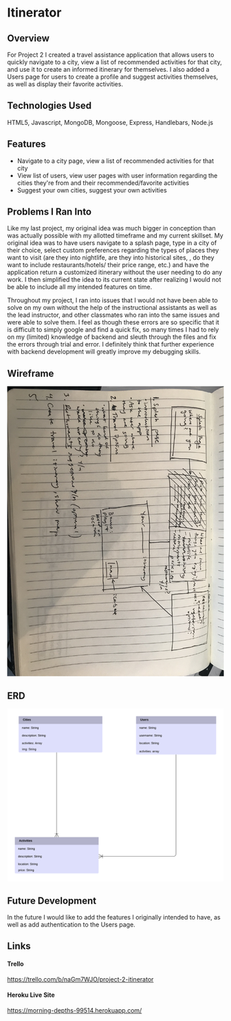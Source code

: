 # Itinerator

## Overview
For Project 2 I created a travel assistance application that allows users to quickly navigate to a city, view a list of recommended activities for that city, and use it to create an informed itinerary for themselves. I also added a Users page for users to create a profile and suggest activities themselves, as well as display their favorite activities.

## Technologies Used
HTML5, Javascript, MongoDB, Mongoose, Express, Handlebars, Node.js

## Features
* Navigate to a city page, view a list of recommended activities for that city
* View list of users, view user pages with user information regarding the cities they're from and their recommended/favorite activities
* Suggest your own cities, suggest your own activities

## Problems I Ran Into
Like my last project, my original idea was much bigger in conception than was actually possible with my allotted timeframe and my current skillset. My original idea was to have users navigate to a splash page, type in a city of their choice, select custom preferences regarding the types of places they want to visit (are they into nightlife, are they into historical sites, , do they want to include restaurants/hotels/ their price range, etc.) and have the application return a customized itinerary without the user needing to do any work. I then simplified the idea to its current state after realizing I would not be able to include all my intended features on time.

Throughout my project, I ran into issues that I would not have been able to solve on my own without the help of the instructional assistants as well as the lead instructor, and other classmates who ran into the same issues and were able to solve them. I feel as though these errors are so specific that it is difficult to simply google and find a quick fix, so many times I had to rely on my (limited) knowledge of backend and sleuth through the files and fix the errors through trial and error. I definitely think that further experience with backend development will greatly improve my debugging skills. 

## Wireframe

![](wireframe.jpg)

## ERD

![](erd1.png)


## Future Development
In the future I would like to add the features I originally intended to have, as well as add authentication to the Users page.


## Links

#### Trello
https://trello.com/b/naGm7WJO/project-2-itinerator

#### Heroku Live Site
https://morning-depths-99514.herokuapp.com/
